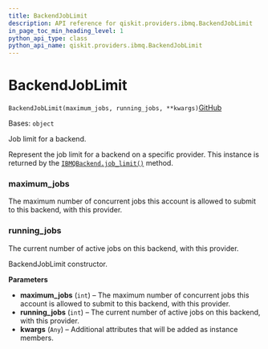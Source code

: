 ```yaml
---
title: BackendJobLimit
description: API reference for qiskit.providers.ibmq.BackendJobLimit
in_page_toc_min_heading_level: 1
python_api_type: class
python_api_name: qiskit.providers.ibmq.BackendJobLimit
---
```


# BackendJobLimit

<span id="qiskit.providers.ibmq.BackendJobLimit" />

`BackendJobLimit(maximum_jobs, running_jobs, **kwargs)`[GitHub](https://github.com/qiskit/qiskit-ibmq-provider/tree/stable/0.19/qiskit/providers/ibmq/backendjoblimit.py "view source code")

Bases: `object`

Job limit for a backend.

Represent the job limit for a backend on a specific provider. This instance is returned by the [`IBMQBackend.job_limit()`](qiskit.providers.ibmq.IBMQBackend#job_limit "qiskit.providers.ibmq.IBMQBackend.job_limit") method.

<span id="qiskit.providers.ibmq.BackendJobLimit.maximum_jobs" />

### maximum\_jobs

The maximum number of concurrent jobs this account is allowed to submit to this backend, with this provider.

<span id="qiskit.providers.ibmq.BackendJobLimit.running_jobs" />

### running\_jobs

The current number of active jobs on this backend, with this provider.

BackendJobLimit constructor.

**Parameters**

*   **maximum\_jobs** (`int`) – The maximum number of concurrent jobs this account is allowed to submit to this backend, with this provider.
*   **running\_jobs** (`int`) – The current number of active jobs on this backend, with this provider.
*   **kwargs** (`Any`) – Additional attributes that will be added as instance members.

